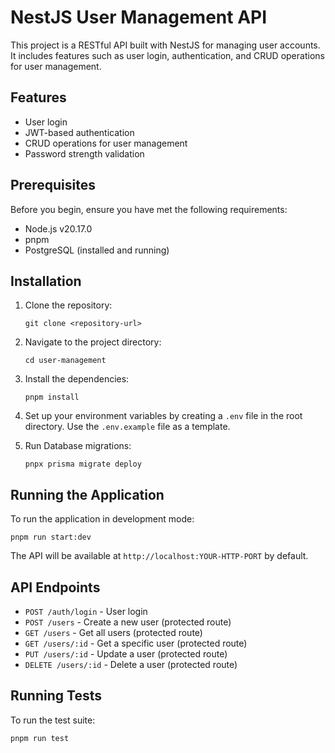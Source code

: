 # NestJS User Management API

This project is a RESTful API built with NestJS for managing user accounts. It includes features such as user login, authentication, and CRUD operations for user management.

## Features

- User login
- JWT-based authentication
- CRUD operations for user management
- Password strength validation

## Prerequisites

Before you begin, ensure you have met the following requirements:

- Node.js v20.17.0
- pnpm
- PostgreSQL (installed and running)

## Installation

1. Clone the repository:

   ```
   git clone <repository-url>
   ```

2. Navigate to the project directory:

   ```
   cd user-management
   ```

3. Install the dependencies:

   ```
   pnpm install
   ```

4. Set up your environment variables by creating a `.env` file in the root directory. Use the `.env.example` file as a template.

5. Run Database migrations:

   ```
   pnpx prisma migrate deploy
   ```

## Running the Application

To run the application in development mode:

```
pnpm run start:dev
```

The API will be available at `http://localhost:YOUR-HTTP-PORT` by default.

## API Endpoints

- `POST /auth/login` - User login
- `POST /users` - Create a new user (protected route)
- `GET /users` - Get all users (protected route)
- `GET /users/:id` - Get a specific user (protected route)
- `PUT /users/:id` - Update a user (protected route)
- `DELETE /users/:id` - Delete a user (protected route)

## Running Tests

To run the test suite:

```
pnpm run test
```
